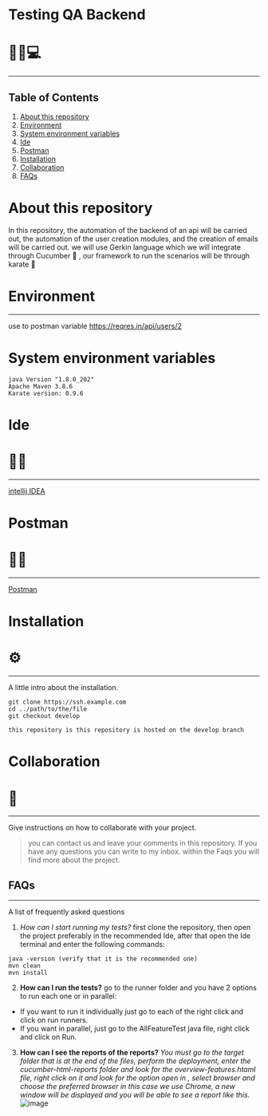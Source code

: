# Testing QA Backend
# 🐱‍👓💻
***
## Table of Contents
1. [About this repository](#about-this-repository)
2. [Environment](#environment)
3. [System environment variables](#system-environment-variables)
4. [Ide](#ide)
5. [Postman](#postman)
6. [Installation](#installation)
4. [Collaboration](#collaboration)
5. [FAQs](#faqs)

# About this repository
In this repository, the automation of the backend of an api will be carried out, the automation of the user creation modules, and the creation of emails will be carried out. we will use Gerkin language which we will integrate through Cucumber 🥒 , our framework to run the scenarios will be through karate 🥋 

# Environment 
***
use to postman variable https://reqres.in/api/users/2

# System environment variables
    java Version "1.8.0_202"
    Apache Maven 3.8.6
    Karate version: 0.9.6
         
# Ide
# 👩‍💻
***
[intellij IDEA](https://www.jetbrains.com/es-es/idea/download/#section=windows)

# Postman 
# 👩‍🚀
***
[Postman](https://www.postman.com/downloads/) 


# Installation 
# ⚙
***
A little intro about the installation. 
```
git clone https://ssh.example.com
cd ../path/to/the/file
git checkout develop

this repository is this repository is hosted on the develop branch

```
# Collaboration 
# 🤝
***
Give instructions on how to collaborate with your project.
> you can contact us and leave your comments in this repository. 
> If you have any questions you can write to my inbox.
> within the Faqs you will find more about the project.

## FAQs
***
A list of frequently asked questions
1. _How can I start running my tests?_
first clone the repository, then open the project preferably in the recommended Ide, after that open the Ide terminal and enter the following commands:
```
java -version (verify that it is the recommended one)
mvn clean
mvn install 
```
2. __How can I run the tests?__ 
go to the runner folder and you have 2 options to run each one or in parallel:
* If you want to run it individually just go to each of the right click and click on run runners.
* If you want in parallel, just go to the AllFeatureTest java file, right click and click on Run.

3. **How can I see the reports of the reports?**
*You must go to the target folder that is at the end of the files, perform the deployment, enter the cucumber-html-reports folder and look for the overview-features.htaml file, right click on it and look for the option open in , select browser and choose the preferred browser in this case we use Chrome, a new window will be displayed and you will be able to see a report like this*.
 ![image](https://user-images.githubusercontent.com/86927292/186693445-beb9915a-60f7-4c9a-a47d-4049d4538b0c.png)


